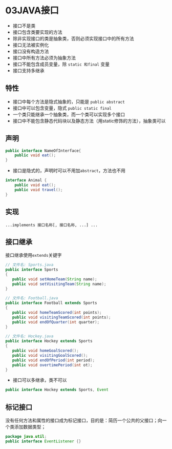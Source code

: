 # 03JAVA接口

- 接口不是类
- 接口包含类要实现的方法
- 除非实现接口的类是抽象类，否则必须实现接口中的所有方法
- 接口无法被实例化
- 接口没有构造方法
- 接口中所有方法必须为抽象方法
- 接口不能包含成员变量，除 `static 和final` 变量
- 接口支持多继承

## 特性

- 接口中每个方法是隐式抽象的，只能是 `public abstract`
- 接口中可以包含变量，隐式 `public static final`
- 一个类只能继承一个抽象类，而一个类可以实现多个接口
- 接口中不能包含静态代码块以及静态方法（用static修饰的方法），抽象类可以

## 声明

```	java
public interface NameOfInterface{
	public void eat();
}
```

- 接口是隐式的，声明时可以不用加`abstract`，方法也不用

```java
interface Animal {
	public void eat();
	public void travel();
}
```

## 实现

```
...implements 接口名称[, 接口名称, ...] ...
```

## 接口继承

接口继承使用`extends`关键字

```java
// 文件名: Sports.java
public interface Sports
{
   public void setHomeTeam(String name);
   public void setVisitingTeam(String name);
}
 
// 文件名: Football.java
public interface Football extends Sports
{
   public void homeTeamScored(int points);
   public void visitingTeamScored(int points);
   public void endOfQuarter(int quarter);
}
 
// 文件名: Hockey.java
public interface Hockey extends Sports
{
   public void homeGoalScored();
   public void visitingGoalScored();
   public void endOfPeriod(int period);
   public void overtimePeriod(int ot);
}
```

- 接口可以多继承，类不可以

```java
public interface Hockey extends Sports, Event
```

## 标记接口

没有任何方法和属性的接口成为标记接口，目的是：简历一个公共的父接口；向一个类添加数据类型；

```java
package java.util;
public interface EventListener {}
```
